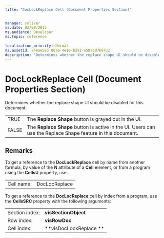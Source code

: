 ```yaml
---
title: "DocLockReplace Cell (Document Properties Section)"
 
 
manager: soliver
ms.date: 03/09/2015
ms.audience: Developer
ms.topic: reference
 
localization_priority: Normal
ms.assetid: 74eae5e5-80ab-4e10-b292-e58a6d7607d2
description: "Determines whether the replace shape UI should be disabled for this document."
---
```


# DocLockReplace Cell (Document Properties Section)

Determines whether the replace shape UI should be disabled for this document. 
  
|||
|:-----|:-----|
|TRUE  <br/> |The **Replace Shape** button is grayed out in the UI.  <br/> |
|FALSE  <br/> |The **Replace Shape** button is active in the UI. Users can use the Replace Shape feature in this document.  <br/> |
   
## Remarks

To get a reference to the **DocLockReplace** cell by name from another formula, by value of the **N** attribute of a **Cell** element, or from a program using the **CellsU** property, use: 
  
|||
|:-----|:-----|
| Cell name:  <br/> | DocLocReplace  <br/> |
   
To get a reference to the **DocLocReplace** cell by index from a program, use the **CellsSRC** property with the following arguments: 
  
|||
|:-----|:-----|
| Section index:  <br/> |**visSectionObject** <br/> |
| Row index:  <br/> |**visRowDoc** <br/> |
| Cell index:  <br/> |**visDocLockReplace ** <br/> |
   

